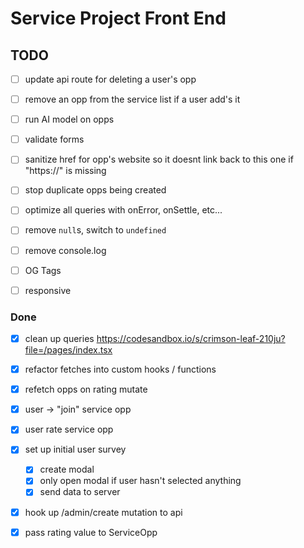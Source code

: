 # Service Project Front End

## TODO

- [ ] update api route for deleting a user's opp
- [ ] remove an opp from the service list if a user add's it

- [ ] run AI model on opps

- [ ] validate forms
- [ ] sanitize href for opp's website so it doesnt link back to this one if "https://" is missing
- [ ] stop duplicate opps being created

- [ ] optimize all queries with onError, onSettle, etc...

- [ ] remove `null`s, switch to `undefined`
- [ ] remove console.log
- [ ] OG Tags
- [ ] responsive

### Done

- [x] clean up queries <https://codesandbox.io/s/crimson-leaf-210ju?file=/pages/index.tsx>
- [x] refactor fetches into custom hooks / functions
- [x] refetch opps on rating mutate
- [x] user -> "join" service opp
- [x] user rate service opp
- [x] set up initial user survey

  - [x] create modal
  - [x] only open modal if user hasn't selected anything
  - [x] send data to server

- [x] hook up /admin/create mutation to api

- [x] pass rating value to ServiceOpp
